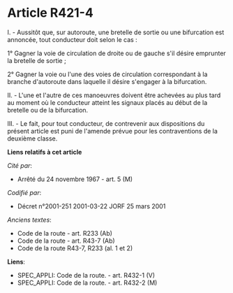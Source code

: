 # Article R421-4

I. - Aussitôt que, sur autoroute, une bretelle de sortie ou une bifurcation est annoncée, tout conducteur doit selon le cas :

1° Gagner la voie de circulation de droite ou de gauche s'il désire emprunter la bretelle de sortie ;

2° Gagner la voie ou l'une des voies de circulation correspondant à la branche d'autoroute dans laquelle il désire s'engager
à la bifurcation.

II. - L'une et l'autre de ces manoeuvres doivent être achevées au plus tard au moment où le conducteur atteint les signaux
placés au début de la bretelle ou de la bifurcation.

III. - Le fait, pour tout conducteur, de contrevenir aux dispositions du présent article est puni de l'amende prévue pour les
contraventions de la deuxième classe.

**Liens relatifs à cet article**

_Cité par_:

  - Arrêté du 24 novembre 1967 - art. 5 (M)

_Codifié par_:

  - Décret n°2001-251 2001-03-22 JORF 25 mars 2001

_Anciens textes_:

  - Code de la route - art. R233 (Ab)
  - Code de la route - art. R43-7 (Ab)
  - Code de la route R43-7, R233 (al. 1 et 2)

**Liens**:

  - SPEC_APPLI: Code de la route. - art. R432-1 (V)
  - SPEC_APPLI: Code de la route. - art. R432-2 (M)
